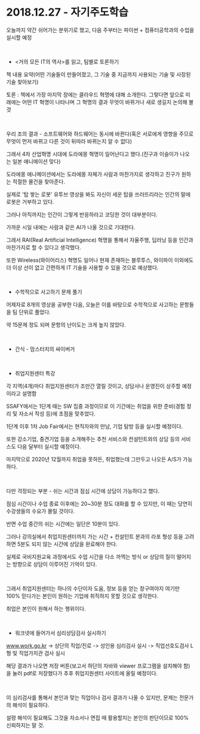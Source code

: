 # 2018.12.27 - 자기주도학습

오늘까지 약간 쉬어가는 분위기로 했고, 다음 주부터는 파이썬 + 컴퓨터공학과의 수업을 실시할 예정


​

* <거의 모든 IT의 역사>를 읽고, 팀별로 토론하기

책 내용 요약(어떤 기술들이 만들어졌고, 그 기술 중 지금까지 사용되는 기술 및 사장된 기술 찾아보기)

토론 : 책에서 가장 마지막 장에는 클라우드 혁명에 대해 소개한다. 그렇다면 앞으로 미래에는 어떤 IT 혁명이 나타나며 그 혁명의 결과 무엇이 바뀌거나 새로 생길지 논의해 볼 것


​

우리 조의 결과 - 소프트웨어와 하드웨어는 동시에 바뀐다(혹은 서로에게 영향을 주므로 무엇이 먼저 바뀌고 다른 것이 뒤따라 바뀌는지 알 수 없다)

그래서 4차 산업혁명 시대에 도라에몽 혁명이 일어난다고 했다.(진구과 이슬이가 나오는 일본 애니메이션 맞다)

도라에몽 애니메이션에서는 도라에몽 자체가 사람과 마찬가지로 생각하고 진구가 원하는 적절한 물건을 찾아준다.

실제로 '탑 쌓는 로봇' 유투브 영상을 봐도 자신이 세운 탑을 쓰러뜨리라는 인간의 말에 로봇은 거부하고 있다.

그러나 아직까지는 인간이 그렇게 반응하라고 코딩한 것이 대부분이다.

가까운 시일 내에는 사람과 같은 AI가 나올 것으로 기대한다.

그래서 RAI(Real Artificial Intelligence) 혁명을 통해서 자율주행, 딥러닝 등을 인간과 마찬가지로 할 수 있다고 생각했다.

또한 Wireless(와이어리스) 혁명도 일어나 현재 존재하는 블루투스, 와이파이 이외에도 더 이상 선이 없고 간편하게 IT 기술을 사용할 수 있을 것으로 예상했다.


​

* 수학적으로 사고하기 문제 풀기

어제자로 8개의 영상을 공부한 다음, 오늘은 이를 바탕으로 수학적으로 사고하는 문항들을 팀 단위로 풀었다.

약 15문제 정도 되며 문항의 난이도는 크게 높지 않았다.


​

* 간식 - 맘스터치의 싸이버거


​

* 취업지원센터 특강

각 지역(4개)마다 취업지원센터가 조만간 열릴 것이고, 상담사나 운영진이 상주할 예정이라고 설명함

SSAFY에서는 1단계 때는 SW 집중 과정이므로 이 기간에는 취업을 위한 준비(경험 정리 및 자소서 작성 등)에 초점을 맞추었다.

1단계 이후 1차 Job Fair에서는 현직자와의 만남, 기업 탐방 등을 실시할 예정이다.

또한 강소기업, 중견기업 등을 소개해주는 추천 서비스와 컨설턴트와의 상담 등의 서비스도 다음 달부터 실시할 예정이다.

마지막으로 2020년 12월까지 취업을 못하든, 취업했는데 그만두고 나오든 A/S가 가능하다.


​

다만 걱정되는 부분 - 쉬는 시간과 점심 시간에 상담이 가능하다고 했다.

점심 시간이나 수업 종료 이후에는 20~30분 정도 대화를 할 수 있지만, 이 때는 당연히 수강생들의 수요가 몰릴 것이다. 

반면 수업 중간의 쉬는 시간에는 일단은 10분이 있다.

그러나 강의실에서 취업지원센터까지 가는 시간 + 컨설턴트 분과의 라포 형성 등을 고려하면 5분도 되지 않는 시간에 상담을 완료해야 한다.

실제로 국비지원교육 과정에서도 수업 시간을 다소 까먹는 방식 or 상담의 질이 떨어지는 방향으로 상담이 이루어진 기억이 있다.


​

그래서 취업지원센터는 하나의 수단이자 도움, 정보 등을 얻는 창구여야지 여기만 100% 믿다가는 본인이 원하는 기업에 취직하지 못할 것으로 생각한다.

취업은 본인이 원해서 하는 행위이다.


​

* 워크넷에 들어가서 심리상담검사 실시하기

www.work.go.kr  -> 상단의 직업/진로 -> 성인용 심리검사 실시 -> 직업선호도검사 L형 및 직업가치관 검사 실시

해당 결과가 나오면 저장 버튼(보고서 하단의 자바와 viewer 프로그램을 설치해야 함)을 눌러 pdf로 저장했다가 추후 취업지원센터 사이트에 올릴 예정이다.

​

이 심리검사를 통해서 본인과 맞는 직업이나 검사 결과가 나올 수 있지만, 문제는 전문가의 해석이 필요하다.

설령 해석이 필요해도 그것을 자소서나 면접 때 활용할지는 본인의 판단이므로 100% 신뢰하지는 말 것.